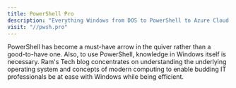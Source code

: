 ```yaml
---
title: PowerShell Pro
description: "Everything Windows from DOS to PowerShell to Azure Cloud."
visit: "//pwsh.pro"
---
```


PowerShell has become a must-have arrow in the quiver rather than a good-to-have one. Also, to use PowerShell, knowledge in Windows itself is necessary. Ram's Tech blog concentrates on understanding the underlying operating system and concepts of modern computing to enable budding IT professionals be at ease with Windows while being efficient.
